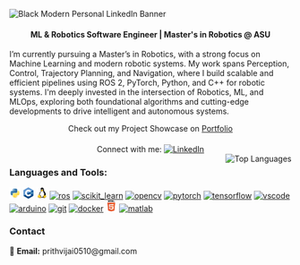 
![Black Modern Personal LinkedIn Banner](https://github.com/user-attachments/assets/5cc0f433-4a8a-477a-a7fc-a2c26aa0033b)

<h4 align="center"> ML & Robotics Software Engineer | Master's in Robotics @ ASU  </h4>


<p> I’m currently pursuing a Master’s in Robotics, with a strong focus on Machine Learning and modern robotic systems. My work spans Perception, Control, Trajectory Planning, and Navigation, where I build scalable and efficient pipelines using ROS 2, PyTorch, Python, and C++ for robotic systems. I'm deeply invested in the intersection of Robotics, ML, and MLOps, exploring both foundational algorithms and cutting-edge developments to drive intelligent and autonomous systems. </p>


<div align="center" style="display: flex; justify-content: center; align-items: center; gap: 20px; flex-wrap: wrap;">
  <span>Check out my Project Showcase on <a href="https://prithvijai.github.io/">Portfolio</a></span>
  <span>
    Connect with me: 
    <a href="https://linkedin.com/in/prithvi jai r" target="_blank">
      <img src="https://raw.githubusercontent.com/rahuldkjain/github-profile-readme-generator/master/src/images/icons/Social/linked-in-alt.svg" alt="LinkedIn" height="20" width="20" />
    </a>
  </span>
</div>



<!-- GitHub Languages Card on the Right -->
<img align="right" src="https://github-readme-stats.vercel.app/api/top-langs?username=prithvijai&show_icons=true&locale=en&layout=compact" alt="Top Languages" />

<!-- Languages and Tools Section -->
<h3 align="left">Languages and Tools:</h3>
<p align="left">
  <a href="https://www.python.org" target="_blank"><img src="https://raw.githubusercontent.com/devicons/devicon/master/icons/python/python-original.svg" alt="python" width="20" height="20"/></a>
  <a href="https://www.w3schools.com/cpp/" target="_blank"><img src="https://raw.githubusercontent.com/devicons/devicon/master/icons/cplusplus/cplusplus-original.svg" alt="cplusplus" width="20" height="20"/></a>
  <a href="https://www.linux.org/" target="_blank"><img src="https://raw.githubusercontent.com/devicons/devicon/master/icons/linux/linux-original.svg" alt="linux" width="20" height="20"/></a>
  <a href="https://www.ros.org" target="_blank"><img src="https://cdn.jsdelivr.net/gh/devicons/devicon@latest/icons/ros/ros-original-wordmark.svg" alt="ros" width="20" height="20"/></a>
  <a href="https://scikit-learn.org/" target="_blank"><img src="https://upload.wikimedia.org/wikipedia/commons/0/05/Scikit_learn_logo_small.svg" alt="scikit_learn" width="20" height="20"/></a>
  <a href="https://opencv.org/" target="_blank"><img src="https://www.vectorlogo.zone/logos/opencv/opencv-icon.svg" alt="opencv" width="20" height="20"/></a>
  <a href="https://pytorch.org" target="_blank"><img src="https://cdn.jsdelivr.net/gh/devicons/devicon@latest/icons/pytorch/pytorch-original.svg" alt="pytorch" width="20" height="20"/></a>
  <a href="https://www.tensorflow.org" target="_blank"><img src="https://www.vectorlogo.zone/logos/tensorflow/tensorflow-icon.svg" alt="tensorflow" width="20" height="20"/></a>
  <a href="https://code.visualstudio.com" target="_blank"><img src="https://cdn.jsdelivr.net/gh/devicons/devicon@latest/icons/vscode/vscode-original.svg" alt="vscode" width="20" height="20"/></a>
  <a href="https://www.arduino.cc/" target="_blank"><img src="https://cdn.worldvectorlogo.com/logos/arduino-1.svg" alt="arduino" width="20" height="20"/></a>
  <a href="https://git-scm.com/" target="_blank"><img src="https://www.vectorlogo.zone/logos/git-scm/git-scm-icon.svg" alt="git" width="20" height="20"/></a>
  <a href="https://www.docker.com" target="_blank"><img src="https://cdn.jsdelivr.net/gh/devicons/devicon@latest/icons/docker/docker-original.svg" alt="docker" width="20" height="20"/></a>
  <a href="https://www.w3.org/html/" target="_blank"><img src="https://raw.githubusercontent.com/devicons/devicon/master/icons/html5/html5-original-wordmark.svg" alt="html5" width="20" height="20"/></a>
  <a href="https://www.mathworks.com/" target="_blank"><img src="https://upload.wikimedia.org/wikipedia/commons/2/21/Matlab_Logo.png" alt="matlab" width="20" height="20"/></a>
</p>

<!-- Contact Section -->
<h3 align="left">Contact</h3>
<p align="left">📧 <strong>Email:</strong> prithvijai0510@gmail.com</p>




